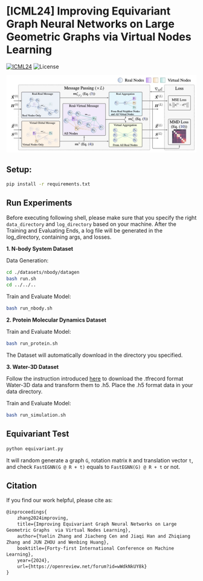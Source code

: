 # [ICML24] Improving Equivariant Graph Neural Networks on Large Geometric Graphs via Virtual Nodes Learning

[![ICML24](https://img.shields.io/badge/ICML24-paper-blue)](./assets/FastEGNN.pdf) ![License](https://img.shields.io/github/license/dhcpack/FastEGNN)

![FastEGNN](./assets/FastEGNN.jpg)

## Setup:

```bash
pip install -r requirements.txt
```

## Run Experiments

Before executing following shell, please make sure that you specify the right `data_directory` and `log_directory` based on your machine. After the Training and Evaluating Ends, a log file will be generated in the log_directory, containing args, and losses.

**1. N-body System Dataset**

Data Generation:

```bash
cd ./datasets/nbody/datagen
bash run.sh
cd ../../..
```

Train and Evaluate Model:

```bash
bash run_nbody.sh
```

**2. Protein Molecular Dynamics Dataset**

Train and Evaluate Model:

```bash
bash run_protein.sh
```

The Dataset will automatically download in the directory you specified.

**3. Water-3D Dataset**

Follow the instruction introduced [here](https://github.com/tumaer/lagrangebench/tree/main/gns_data) to download the .tfrecord format Water-3D data and transform them to .h5. Place the .h5 format data in your data directory.

Train and Evaluate Model:

```bash
bash run_simulation.sh
```


## Equivariant Test

```bash
python equivariant.py
```

It will random generate a graph `G`, rotation matrix `R` and translation vector `t`, and check `FastEGNN(G @ R + t)` equals to `FastEGNN(G) @ R + t` or not.
   

## Citation

If you find our work helpful, please cite as:

```
@inproceedings{
    zhang2024improving,
    title={Improving Equivariant Graph Neural Networks on Large Geometric Graphs  via Virtual Nodes Learning},
    author={Yuelin Zhang and Jiacheng Cen and Jiaqi Han and Zhiqiang Zhang and JUN ZHOU and Wenbing Huang},
    booktitle={Forty-first International Conference on Machine Learning},
    year={2024},
    url={https://openreview.net/forum?id=wWdkNkUY8k}
}
```

